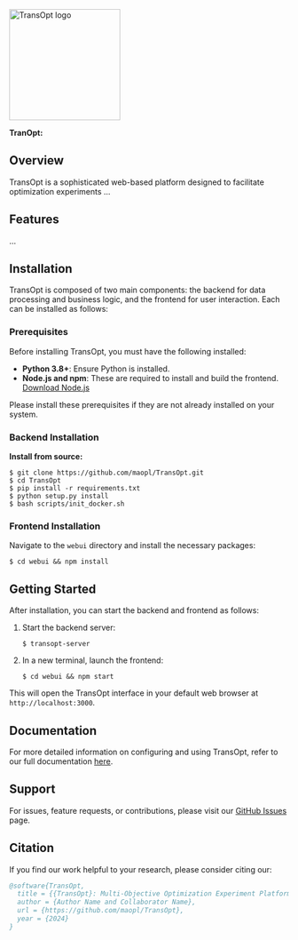 <img src="" alt="TransOpt logo" width="200" height="200" />

**TranOpt:**

## Overview

TransOpt is a sophisticated web-based platform designed to facilitate optimization experiments ...

## Features

...

## Installation

TransOpt is composed of two main components: the backend for data processing and business logic, and the frontend for user interaction. Each can be installed as follows:

### Prerequisites

Before installing TransOpt, you must have the following installed:

- **Python 3.8+**: Ensure Python is installed.
- **Node.js and npm**: These are required to install and build the frontend. [Download Node.js](https://nodejs.org/en/download/)

Please install these prerequisites if they are not already installed on your system.

### Backend Installation

**Install from source:**
   ```shell
   $ git clone https://github.com/maopl/TransOpt.git
   $ cd TransOpt
   $ pip install -r requirements.txt
   $ python setup.py install
   $ bash scripts/init_docker.sh
   ```

### Frontend Installation

Navigate to the `webui` directory and install the necessary packages:

```shell
$ cd webui && npm install
```

## Getting Started

After installation, you can start the backend and frontend as follows:

1. Start the backend server:
   ```shell
   $ transopt-server
   ```

2. In a new terminal, launch the frontend:
   ```shell
   $ cd webui && npm start
   ```
This will open the TransOpt interface in your default web browser at `http://localhost:3000`.

## Documentation

For more detailed information on configuring and using TransOpt, refer to our full documentation [here](link-to-documentation).

## Support

For issues, feature requests, or contributions, please visit our [GitHub Issues](link-to-issues) page.


## Citation

If you find our work helpful to your research, please consider citing our:

```bibtex
@software{TransOpt,
  title = {{TransOpt}: Multi-Objective Optimization Experiment Platform},
  author = {Author Name and Collaborator Name},
  url = {https://github.com/maopl/TransOpt},
  year = {2024}
}
```

